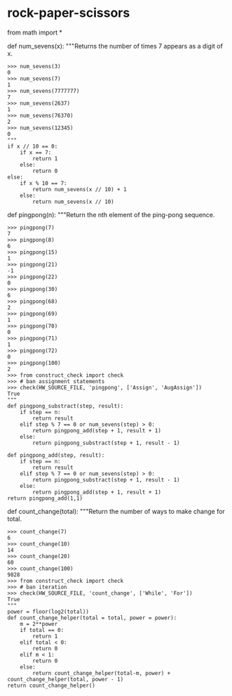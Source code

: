 # rock-paper-scissors

from math import *

def num_sevens(x):
    """Returns the number of times 7 appears as a digit of x.

    >>> num_sevens(3)
    0
    >>> num_sevens(7)
    1
    >>> num_sevens(7777777)
    7
    >>> num_sevens(2637)
    1
    >>> num_sevens(76370)
    2
    >>> num_sevens(12345)
    0
    """
    if x // 10 == 0:
        if x == 7:
            return 1
        else:
            return 0
    else:
        if x % 10 == 7:
            return num_sevens(x // 10) + 1
        else:
            return num_sevens(x // 10)

def pingpong(n):
    """Return the nth element of the ping-pong sequence.

    >>> pingpong(7)
    7
    >>> pingpong(8)
    6
    >>> pingpong(15)
    1
    >>> pingpong(21)
    -1
    >>> pingpong(22)
    0
    >>> pingpong(30)
    6
    >>> pingpong(68)
    2
    >>> pingpong(69)
    1
    >>> pingpong(70)
    0
    >>> pingpong(71)
    1
    >>> pingpong(72)
    0
    >>> pingpong(100)
    2
    >>> from construct_check import check
    >>> # ban assignment statements
    >>> check(HW_SOURCE_FILE, 'pingpong', ['Assign', 'AugAssign'])
    True
    """
    def pingpong_substract(step, result):
        if step == n:
            return result
        elif step % 7 == 0 or num_sevens(step) > 0:
            return pingpong_add(step + 1, result + 1)
        else:
            return pingpong_substract(step + 1, result - 1)

    def pingpong_add(step, result):
        if step == n:
            return result
        elif step % 7 == 0 or num_sevens(step) > 0:
            return pingpong_substract(step + 1, result - 1)
        else:
            return pingpong_add(step + 1, result + 1)
    return pingpong_add(1,1)
            
def count_change(total):
    """Return the number of ways to make change for total.

    >>> count_change(7)
    6
    >>> count_change(10)
    14
    >>> count_change(20)
    60
    >>> count_change(100)
    9828
    >>> from construct_check import check
    >>> # ban iteration
    >>> check(HW_SOURCE_FILE, 'count_change', ['While', 'For'])
    True
    """
    power = floor(log2(total))
    def count_change_helper(total = total, power = power):
        m = 2**power
        if total == 0:
            return 1
        elif total < 0:
            return 0
        elif m < 1:
            return 0
        else:
            return count_change_helper(total-m, power) + count_change_helper(total, power - 1)
    return count_change_helper()
